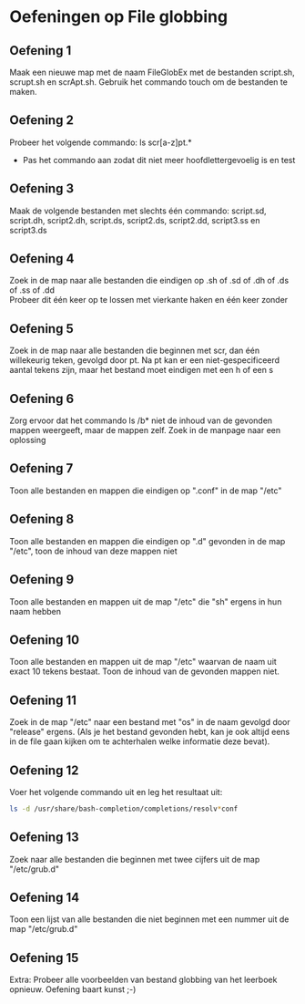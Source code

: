# Oefeningen op File globbing

## Oefening 1 
Maak een nieuwe map met de naam FileGlobEx met de bestanden script.sh, scrupt.sh en scrApt.sh. Gebruik het commando touch om de bestanden te maken.  

## Oefening 2 
Probeer het volgende commando: ls scr[a-z]pt.* 
- Pas het commando aan zodat dit niet meer hoofdlettergevoelig is en test  

## Oefening 3 
Maak de volgende bestanden met slechts één commando: script.sd, script.dh, script2.dh, script.ds, script2.ds, script2.dd, script3.ss en script3.ds 

## Oefening 4 
Zoek in de map naar alle bestanden die eindigen op .sh of .sd of .dh of .ds of .ss of .dd  
Probeer dit één keer op te lossen met vierkante haken en één keer zonder 

## Oefening 5 
Zoek in de map naar alle bestanden die beginnen met scr, dan één willekeurig teken, gevolgd door pt. Na pt kan er een niet-gespecificeerd aantal tekens zijn, maar het bestand moet eindigen met een h of een s 

## Oefening 6 
Zorg ervoor dat het commando ls /b* niet de inhoud van de gevonden mappen weergeeft, maar de mappen zelf. Zoek in de manpage naar een oplossing 

## Oefening 7 
Toon alle bestanden en mappen die eindigen op ".conf" in de map "/etc" 

## Oefening 8 
Toon alle bestanden en mappen die eindigen op ".d" gevonden in de map "/etc", toon de inhoud van deze mappen niet

## Oefening 9 
Toon alle bestanden en mappen uit de map "/etc" die "sh" ergens in hun naam hebben  

## Oefening 10 
Toon alle bestanden en mappen uit de map "/etc" waarvan de naam uit exact 10 tekens bestaat. Toon de inhoud van de gevonden mappen niet.  

## Oefening 11 
Zoek in de map "/etc" naar een bestand met "os" in de naam gevolgd door "release" ergens. (Als je het bestand gevonden hebt, kan je ook altijd eens in de file gaan kijken om te achterhalen welke informatie deze bevat). 

## Oefening 12 
Voer het volgende commando uit en leg het resultaat uit:  
```bash 
ls -d /usr/share/bash-completion/completions/resolv*conf 
```

## Oefening 13 
Zoek naar alle bestanden die beginnen met twee cijfers uit de map "/etc/grub.d" 

## Oefening 14 
Toon een lijst van alle bestanden die niet beginnen met een nummer uit de map "/etc/grub.d" 

## Oefening 15 
Extra: Probeer alle voorbeelden van bestand globbing van het leerboek opnieuw. Oefening baart kunst ;-) 
